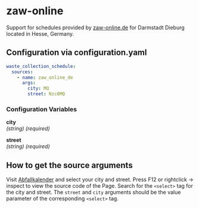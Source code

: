 # zaw-online

Support for schedules provided by [zaw-online.de](https://zaw-online.de/) for Darmstadt Dieburg located in Hesse, Germany.

## Configuration via configuration.yaml

```yaml
waste_collection_schedule:
  sources:
    - name: zaw_online_de
      args:
        city: MQ
        street: Nzc0MQ
```

### Configuration Variables

**city**  
*(string) (required)*

**street**  
*(string) (required)*

## How to get the source arguments

Visit [Abfallkalender](https://www.zaw-online.de/service/abfallkalender) and select your city and street. Press F12 or rightclick -> inspect to view the source code of the Page. Search for the `<select>` tag for the city and street. The `street` and `city` arguments should be the value parameter of the corresponding `<select>` tag.
